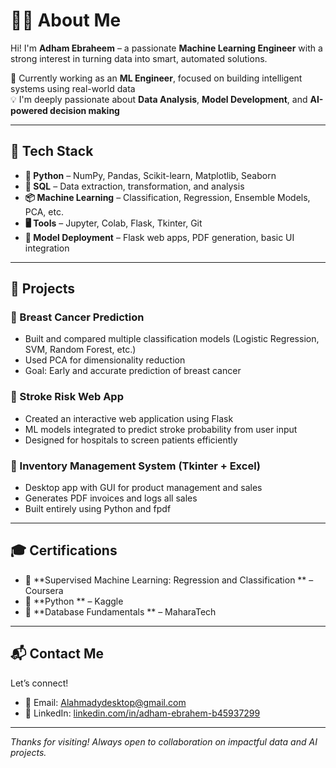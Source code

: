# 👨‍💻 About Me

Hi! I'm **Adham Ebraheem** – a passionate **Machine Learning Engineer** with a strong interest in turning data into smart, automated solutions.  

🎯 Currently working as an **ML Engineer**, focused on building intelligent systems using real-world data  
💡 I'm deeply passionate about **Data Analysis**, **Model Development**, and **AI-powered decision making**

---

## 🧰 Tech Stack

- **🐍 Python** – NumPy, Pandas, Scikit-learn, Matplotlib, Seaborn  
- **🧠 SQL** – Data extraction, transformation, and analysis  
- **📦 Machine Learning** – Classification, Regression, Ensemble Models, PCA, etc.  
- **🖥️ Tools** – Jupyter, Colab, Flask, Tkinter, Git  
- **📁 Model Deployment** – Flask web apps, PDF generation, basic UI integration

---

## 📂 Projects

### 🔹 Breast Cancer Prediction
- Built and compared multiple classification models (Logistic Regression, SVM, Random Forest, etc.)
- Used PCA for dimensionality reduction
- Goal: Early and accurate prediction of breast cancer

### 🔹 Stroke Risk Web App
- Created an interactive web application using Flask
- ML models integrated to predict stroke probability from user input
- Designed for hospitals to screen patients efficiently

### 🔹 Inventory Management System (Tkinter + Excel)
- Desktop app with GUI for product management and sales
- Generates PDF invoices and logs all sales
- Built entirely using Python and fpdf

---

## 🎓 Certifications

- 📜 **Supervised Machine Learning: Regression and Classification ** – Coursera  
- 📜 **Python ** – Kaggle  
- 📜 **Database Fundamentals ** – MaharaTech  

---

## 📬 Contact Me

Let’s connect!

- 📧 Email: Alahmadydesktop@gmail.com  
- 💼 LinkedIn: [linkedin.com/in/adham-ebrahem-b45937299](www.linkedin.com/in/adham-ebrahem-b45937299)  

---

_Thanks for visiting! Always open to collaboration on impactful data and AI projects._
